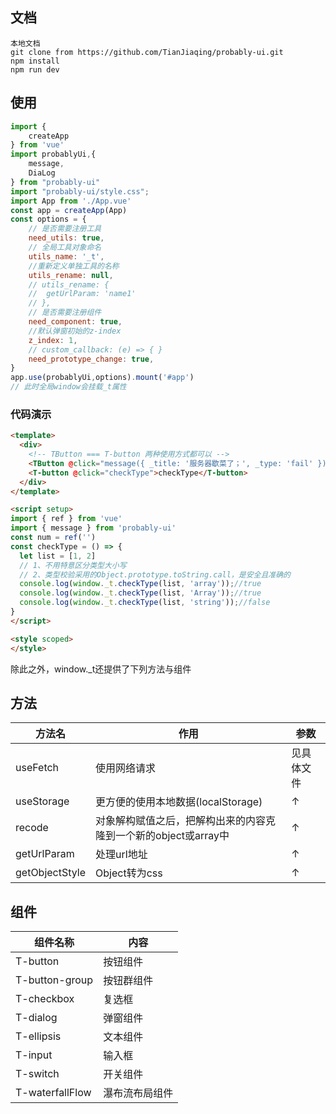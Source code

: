 ## 文档
```
本地文档 
git clone from https://github.com/TianJiaqing/probably-ui.git
npm install
npm run dev
```
## 使用
```javascript
import {
    createApp
} from 'vue'
import probablyUi,{
    message,
    DiaLog
} from "probably-ui"
import "probably-ui/style.css";
import App from './App.vue'
const app = createApp(App)
const options = {
	// 是否需要注册工具
	need_utils: true,
	// 全局工具对象命名
	utils_name: '_t',
	//重新定义单独工具的名称
	utils_rename: null,
	// utils_rename: {
	// 	getUrlParam: 'name1'
	// },
	// 是否需要注册组件
	need_component: true,
	//默认弹窗初始的z-index
	z_index: 1,
	// custom_callback: (e) => { }
	need_prototype_change: true,
}
app.use(probablyUi,options).mount('#app')
// 此时全局window会挂载_t属性

```
### 代码演示
``` Html
<template>
  <div>
    <!-- TButton === T-button 两种使用方式都可以 -->
    <TButton @click="message({ _title: '服务器歇菜了；', _type: 'fail' })">别点了</TButton>
    <T-button @click="checkType">checkType</T-button>
  </div>
</template>

<script setup>
import { ref } from 'vue'
import { message } from 'probably-ui'
const num = ref('')
const checkType = () => {
  let list = [1, 2]
  // 1、不用特意区分类型大小写
  // 2、类型校验采用的Object.prototype.toString.call，是安全且准确的
  console.log(window._t.checkType(list, 'array'));//true
  console.log(window._t.checkType(list, 'Array'));//true
  console.log(window._t.checkType(list, 'string'));//false
}
</script>

<style scoped>
</style>
```

除此之外，window._t还提供了下列方法与组件
## 方法
方法名     | 作用 | 参数
-------- | ------ | ---- 
useFetch  | 使用网络请求 | 见具体文件 
useStorage  | 更方便的使用本地数据(localStorage) | ↑
recode  | 对象解构赋值之后，把解构出来的内容克隆到一个新的object或array中 | ↑
getUrlParam  | 处理url地址| ↑
getObjectStyle | Object转为css | ↑
## 组件
组件名称 | 内容
-------- | ---
T-button | 按钮组件
T-button-group | 按钮群组件
T-checkbox | 复选框
T-dialog  | 弹窗组件
T-ellipsis | 文本组件
T-input   | 输入框
T-switch | 开关组件
T-waterfallFlow | 瀑布流布局组件